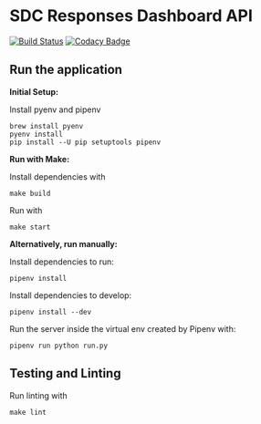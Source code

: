 # SDC Responses Dashboard API
[![Build Status](https://api.travis-ci.org/ONSdigital/sdc-responses-dashboard-api.svg?branch=master)](https://travis-ci.org/ONSdigital/sdc-responses-dashboard-api)
[![Codacy Badge](https://api.codacy.com/project/badge/Grade/7aaabdc5ce3a47e587d95f6e2243be82)](https://www.codacy.com/app/ONSDigital/sdc-responses-dashboard-api)

## Run the application

**Initial Setup:**

Install pyenv and pipenv
```
brew install pyenv
pyenv install
pip install --U pip setuptools pipenv
```

**Run with Make:**

Install dependencies with
```
make build
```

Run with
```
make start
```

**Alternatively, run manually:**

Install dependencies to run:
```
pipenv install
```

Install dependencies to develop:
```
pipenv install --dev
```

Run the server inside the virtual env created by Pipenv with:

```
pipenv run python run.py
```

## Testing and Linting

Run linting with
```
make lint
```
